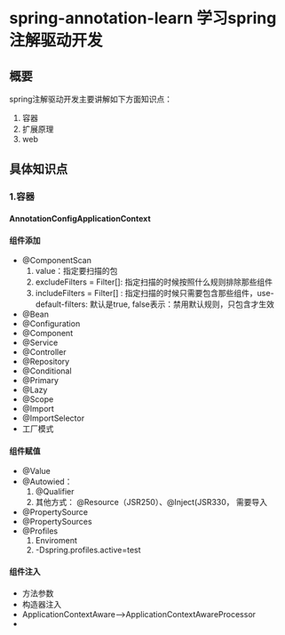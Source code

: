 # spring-annotation-learn 学习spring注解驱动开发

##  概要
spring注解驱动开发主要讲解如下方面知识点：
1. 容器
2. 扩展原理 
3. web

## 具体知识点

###  1.容器
#### AnnotationConfigApplicationContext
#### 组件添加
* @ComponentScan
   1. value：指定要扫描的包
   2. excludeFilters = Filter[]: 指定扫描的时候按照什么规则排除那些组件
   3. includeFilters = Filter[] : 指定扫描的时候只需要包含那些组件，use-default-filters: 默认是true, false表示：禁用默认规则，只包含才生效
* @Bean
* @Configuration
* @Component
* @Service
* @Controller
* @Repository
* @Conditional
* @Primary
* @Lazy
* @Scope
* @Import
* @ImportSelector
* 工厂模式
#### 组件赋值
* @Value
* @Autowied： 
  1. @Qualifier
  2. 其他方式： @Resource（JSR250）、@Inject(JSR330， 需要导入 
* @PropertySource
* @PropertySources
* @Profiles
  1. Enviroment
  2. -Dspring.profiles.active=test
#### 组件注入
* 方法参数
* 构造器注入
* ApplicationContextAware-->ApplicationContextAwareProcessor
* 
